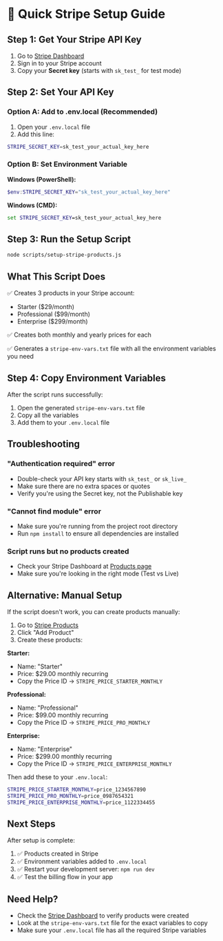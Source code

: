 # 🚀 Quick Stripe Setup Guide

## Step 1: Get Your Stripe API Key

1. Go to [Stripe Dashboard](https://dashboard.stripe.com/apikeys)
2. Sign in to your Stripe account
3. Copy your **Secret key** (starts with `sk_test_` for test mode)

## Step 2: Set Your API Key

### Option A: Add to .env.local (Recommended)
1. Open your `.env.local` file
2. Add this line:
```bash
STRIPE_SECRET_KEY=sk_test_your_actual_key_here
```

### Option B: Set Environment Variable
**Windows (PowerShell):**
```powershell
$env:STRIPE_SECRET_KEY="sk_test_your_actual_key_here"
```

**Windows (CMD):**
```cmd
set STRIPE_SECRET_KEY=sk_test_your_actual_key_here
```

## Step 3: Run the Setup Script

```bash
node scripts/setup-stripe-products.js
```

## What This Script Does

✅ Creates 3 products in your Stripe account:
- Starter ($29/month)
- Professional ($99/month) 
- Enterprise ($299/month)

✅ Creates both monthly and yearly prices for each

✅ Generates a `stripe-env-vars.txt` file with all the environment variables you need

## Step 4: Copy Environment Variables

After the script runs successfully:

1. Open the generated `stripe-env-vars.txt` file
2. Copy all the variables
3. Add them to your `.env.local` file

## Troubleshooting

### "Authentication required" error
- Double-check your API key starts with `sk_test_` or `sk_live_`
- Make sure there are no extra spaces or quotes
- Verify you're using the Secret key, not the Publishable key

### "Cannot find module" error
- Make sure you're running from the project root directory
- Run `npm install` to ensure all dependencies are installed

### Script runs but no products created
- Check your Stripe Dashboard at [Products page](https://dashboard.stripe.com/products)
- Make sure you're looking in the right mode (Test vs Live)

## Alternative: Manual Setup

If the script doesn't work, you can create products manually:

1. Go to [Stripe Products](https://dashboard.stripe.com/products)
2. Click "Add Product"
3. Create these products:

**Starter:**
- Name: "Starter"
- Price: $29.00 monthly recurring
- Copy the Price ID → `STRIPE_PRICE_STARTER_MONTHLY`

**Professional:**
- Name: "Professional"  
- Price: $99.00 monthly recurring
- Copy the Price ID → `STRIPE_PRICE_PRO_MONTHLY`

**Enterprise:**
- Name: "Enterprise"
- Price: $299.00 monthly recurring  
- Copy the Price ID → `STRIPE_PRICE_ENTERPRISE_MONTHLY`

Then add these to your `.env.local`:
```bash
STRIPE_PRICE_STARTER_MONTHLY=price_1234567890
STRIPE_PRICE_PRO_MONTHLY=price_0987654321
STRIPE_PRICE_ENTERPRISE_MONTHLY=price_1122334455
```

## Next Steps

After setup is complete:
1. ✅ Products created in Stripe
2. ✅ Environment variables added to `.env.local`
3. ✅ Restart your development server: `npm run dev`
4. ✅ Test the billing flow in your app

## Need Help?

- Check the [Stripe Dashboard](https://dashboard.stripe.com) to verify products were created
- Look at the `stripe-env-vars.txt` file for the exact variables to copy
- Make sure your `.env.local` file has all the required Stripe variables

